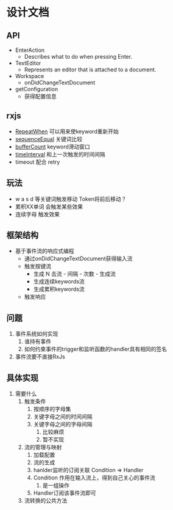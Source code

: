# 设计文档

## API

- EnterAction
  - Describes what to do when pressing Enter.
- TextEditor
  - Represents an editor that is attached to a document.
- Workspace
  - onDidChangeTextDocument
- getConfiguration
  - 获得配置信息 

  
## rxjs
- [RepeatWhen](https://rxjs-dev.firebaseapp.com/api/operators/repeatWhen) 可以用来使keyword重新开始
- [sequenceEqual](https://rxjs-dev.firebaseapp.com/api/operators/sequenceEqual) 关键词比较
- [bufferCount](https://rxjs-dev.firebaseapp.com/api/operators/bufferCount) keyword滑动窗口
- [timeInterval](https://rxjs-dev.firebaseapp.com/api/operators/timeInterval) 和上一次触发的时间间隔
- timeout 配合 retry


## 玩法
- w a s d 等关键词触发移动 Token将前后移动？
- 累积XX单词 会触发某些效果
- 连续字母 触发效果
  
## 框架结构
- 基于事件流的响应式编程
  - 通过onDidChangeTextDocument获得输入流
  - 触发按键流
    - 生成 N 击流  - 间隔 - 次数 - 生成流
    - 生成连续keywords流
    - 生成累积keywords流
  - 触发响应

## 问题
1. 事件系统如何实现
   1. 谁持有事件
   2. 如何约束事件的trigger和监听函数的handler具有相同的签名
2. 事件流要不直接RxJs

## 具体实现
1. 需要什么
   1. 触发条件
      1. 按顺序的字母集
      2. 关键字母之间的时间间隔
      3. 关键字母之间的字母间隔
         1. 比较麻烦
         2. 暂不实现
   2. 流的管理与映射
      1. 加载配置
      3. 流的生成
      4. hanlder监听的订阅关联  Condition => Handler
      5. Condition 作用在输入流上，得到自己关心的事件流
         1. 是一组操作
      6. Handler订阅该事件流即可
   3. 流转换的公共方法
  